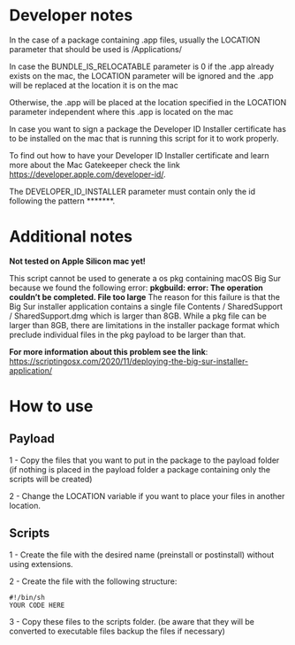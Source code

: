 **Developer notes**
===

In the case of a package containing .app files, usually the LOCATION parameter that should be used is /Applications/

In case the BUNDLE_IS_RELOCATABLE parameter is 0 if the .app already exists on the mac, the LOCATION parameter will be ignored and the .app will be replaced at the location it is on the mac

Otherwise, the .app will be placed at the location specified in the LOCATION parameter independent where this .app is located on the mac

In case you want to sign a package the Developer ID Installer certificate has to be installed on the mac that is running this script for it to work properly.

To find out how to have your Developer ID Installer certificate and learn more about the Mac Gatekeeper check the link https://developer.apple.com/developer-id/.

The DEVELOPER_ID_INSTALLER parameter must contain only the id following the pattern *******.

**Additional notes** 
===

**Not tested on  Apple Silicon mac yet!**

This script cannot be used to generate a os pkg containing macOS Big Sur because we found the following error: **pkgbuild: error: The operation couldn’t be completed. File too large**
The reason for this failure is that the Big Sur installer application contains a single file Contents / SharedSupport / SharedSupport.dmg which is larger than 8GB. While a pkg file can be larger than 8GB, there are limitations in the installer package format which preclude individual files in the pkg payload to be larger than that.

**For more information about this problem see the link**: https://scriptingosx.com/2020/11/deploying-the-big-sur-installer-application/

**How to use**
===

Payload
---
1 - Copy the files that you want to put in the package to the payload folder (if nothing is placed in the payload folder a package containing only the scripts will be created)

2 - Change the LOCATION variable if you want to place your files in another location.


Scripts
---

1 - Create the file with the desired name (preinstall or postinstall) without using extensions.

2 - Create the file with the following structure:

```
#!/bin/sh
YOUR CODE HERE
```

3 - Copy these files to the scripts folder. (be aware that they will be converted to executable files backup the files if necessary)